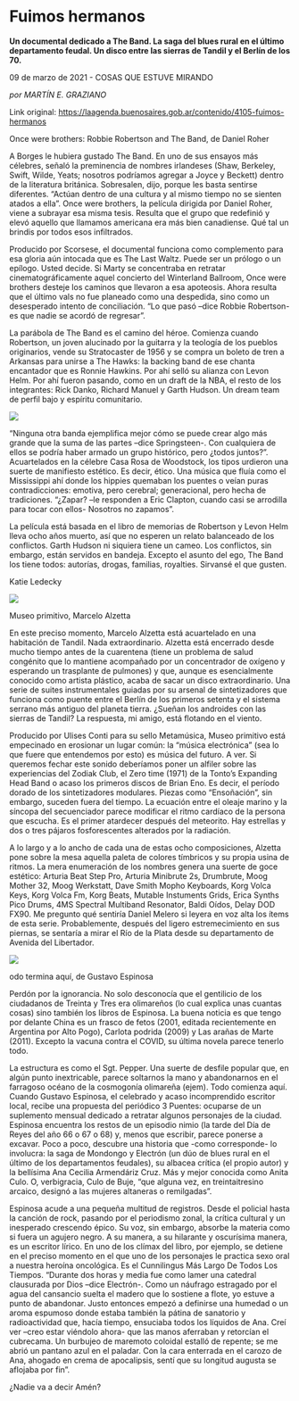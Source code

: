 # Fuimos hermanos

**Un documental dedicado a The Band. La saga del blues rural en el último departamento feudal. Un disco entre las sierras de Tandil y el Berlín de los 70.**

09 de marzo de 2021 - COSAS QUE ESTUVE MIRANDO

_por MARTÍN E. GRAZIANO_

Link original: https://laagenda.buenosaires.gob.ar/contenido/4105-fuimos-hermanos



Once were brothers: Robbie Robertson and The Band, de Daniel Roher




A Borges le hubiera gustado The Band. En uno de sus ensayos más célebres, señaló la preminencia de nombres irlandeses (Shaw, Berkeley, Swift, Wilde, Yeats; nosotros podríamos agregar a Joyce y Beckett) dentro de la literatura británica. Sobresalen, dijo, porque les basta sentirse diferentes. “Actúan dentro de una cultura y al mismo tiempo no se sienten atados a ella”. Once were brothers, la película dirigida por Daniel Roher, viene a subrayar esa misma tesis. Resulta que el grupo que redefinió y elevó aquello que llamamos americana era más bien canadiense. Qué tal un brindis por todos esos infiltrados.




Producido por Scorsese, el documental funciona como complemento para esa gloria aún intocada que es The Last Waltz. Puede ser un prólogo o un epílogo. Usted decide. Si Marty se concentraba en retratar cinematográficamente aquel concierto del Winterland Ballroom, Once were brothers desteje los caminos que llevaron a esa apoteosis. Ahora resulta que el último vals no fue planeado como una despedida, sino como un desesperado intento de conciliación. “Lo que pasó –dice Robbie Robertson- es que nadie se acordó de regresar”.




La parábola de The Band es el camino del héroe. Comienza cuando Robertson, un joven alucinado por la guitarra y la teología de los pueblos originarios, vende su Stratocaster de 1956 y se compra un boleto de tren a Arkansas para unirse a The Hawks: la backing band de ese chanta encantador que es Ronnie Hawkins. Por ahí selló su alianza con Levon Helm. Por ahí fueron pasando, como en un draft de la NBA, el resto de los integrantes: Rick Danko, Richard Manuel y Garth Hudson. Un dream team de perfil bajo y espíritu comunitario.




[![](https://img.youtube.com/vi/ZYTpMZjZxwI/0.jpg)](https://www.youtube.com/watch?v=ZYTpMZjZxwI)




“Ninguna otra banda ejemplifica mejor cómo se puede crear algo más grande que la suma de las partes –dice Springsteen-. Con cualquiera de ellos se podría haber armado un grupo histórico, pero ¿todos juntos?”. Acuartelados en la célebre Casa Rosa de Woodstock, los tipos urdieron una suerte de manifiesto estético. Es decir, ético. Una música que fluía como el Mississippi ahí donde los hippies quemaban los puentes o veían puras contradicciones: emotiva, pero cerebral; generacional, pero hecha de tradiciones. “¿Zapar? –le responden a Eric Clapton, cuando casi se arrodilla para tocar con ellos- Nosotros no zapamos”.




La película está basada en el libro de memorias de Robertson y Levon Helm lleva ocho años muerto, así que no esperen un relato balanceado de los conflictos. Garth Hudson ni siquiera tiene un cameo. Los conflictos, sin embargo, están servidos en bandeja. Excepto el asunto del ego, The Band los tiene todos: autorías, drogas, familias, royalties. Sirvansé el que gusten.




Katie Ledecky




![](https://cdn.flowlikemusic.com/files/images/38208/f7d3fd73-bc7e-43ef-bb11-d48d7d9760f6.jpg)




Museo primitivo, Marcelo Alzetta




En este preciso momento, Marcelo Alzetta está acuartelado en una habitación de Tandil. Nada extraordinario. Alzetta está encerrado desde mucho tiempo antes de la cuarentena (tiene un problema de salud congénito que lo mantiene acompañado por un concentrador de oxígeno y esperando un trasplante de pulmones) y que, aunque es esencialmente conocido como artista plástico, acaba de sacar un disco extraordinario. Una serie de suites instrumentales guiadas por su arsenal de sintetizadores que funciona como puente entre el Berlín de los primeros setenta y el sistema serrano más antiguo del planeta tierra. ¿Sueñan los androides con las sierras de Tandil? La respuesta, mi amigo, está flotando en el viento.




Producido por Ulises Conti para su sello Metamúsica, Museo primitivo está empecinado en erosionar un lugar común: la “música electrónica” (sea lo que fuere que entendemos por esto) es música del futuro. A ver. Si queremos fechar este sonido deberíamos poner un alfiler sobre las experiencias del Zodiak Club, el Zero time (1971) de la Tonto’s Expanding Head Band o acaso los primeros discos de Brian Eno. Es decir, el período dorado de los sintetizadores modulares. Piezas como “Ensoñación”, sin embargo, suceden fuera del tiempo. La ecuación entre el oleaje marino y la síncopa del secuenciador parece modificar el ritmo cardíaco de la persona que escucha. Es el primer atardecer después del meteorito. Hay estrellas y dos o tres pájaros fosforescentes alterados por la radiación.




A lo largo y a lo ancho de cada una de estas ocho composiciones, Alzetta pone sobre la mesa aquella paleta de colores tímbricos y su propia usina de ritmos. La mera enumeración de los nombres genera una suerte de goce estético: Arturia Beat Step Pro, Arturia Minibrute 2s, Drumbrute, Moog Mother 32, Moog Werkstatt, Dave Smith Mopho Keyboards, Korg Volca Keys, Korg Volca Fm, Korg Beats, Mutable Instuments Grids, Erica Synths Pico Drums, 4MS Spectral Multiband Resonator, Baldi Oídos, Delay DOD FX90. Me pregunto qué sentiría Daniel Melero si leyera en voz alta los ítems de esta serie. Probablemente, después del ligero estremecimiento en sus piernas, se sentaría a mirar el Río de la Plata desde su departamento de Avenida del Libertador.




![](https://cdn.flowlikemusic.com/files/images/38211/7a48d12e-1b61-46ea-8902-9b9f03ddc0c7.jpg)




odo termina aquí, de Gustavo Espinosa




Perdón por la ignorancia. No solo desconocía que el gentilicio de los ciudadanos de Treinta y Tres era olimareños (lo cual explica unas cuantas cosas) sino también los libros de Espinosa. La buena noticia es que tengo por delante China es un frasco de fetos (2001, editada recientemente en Argentina por Alto Pogo), Carlota podrida (2009) y Las arañas de Marte (2011). Excepto la vacuna contra el COVID, su última novela parece tenerlo todo.




La estructura es como el Sgt. Pepper. Una suerte de desfile popular que, en algún punto inextricable, parece soltarnos la mano y abandonarnos en el farragoso océano de la cosmogonía olimareña (ejem). Todo comienza aquí. Cuando Gustavo Espinosa, el celebrado y acaso incomprendido escritor local, recibe una propuesta del periódico 3 Puentes: ocuparse de un suplemento mensual dedicado a retratar algunos personajes de la ciudad. Espinosa encuentra los restos de un episodio nimio (la tarde del Día de Reyes del año 66 o 67 o 68) y, menos que escribir, parece ponerse a excavar. Poco a poco, descubre una historia que -como corresponde- lo involucra: la saga de Mondongo y Electrón (un dúo de blues rural en el último de los departamentos feudales), su albacea crítica (el propio autor) y la bellísima Ana Cecilia Armendáriz Cruz. Más y mejor conocida como Anita Culo. O, verbigracia, Culo de Buje, “que alguna vez, en treintaitresino arcaico, designó a las mujeres altaneras o remilgadas”.




Espinosa acude a una pequeña multitud de registros. Desde el policial hasta la canción de rock, pasando por el periodismo zonal, la crítica cultural y un inesperado crescendo épico. Su voz, sin embargo, absorbe la materia como si fuera un agujero negro. A su manera, a su hilarante y oscurísima manera, es un escritor lírico. En uno de los clímax del libro, por ejemplo, se detiene en el preciso momento en el que uno de los personajes le practica sexo oral a nuestra heroína oncológica. Es el Cunnilingus Más Largo De Todos Los Tiempos. “Durante dos horas y media fue como lamer una catedral clausurada por Dios –dice Electrón-. Como un náufrago estragado por el agua del cansancio suelta el madero que lo sostiene a flote, yo estuve a punto de abandonar. Justo entonces empezó a definirse una humedad o un aroma espumoso donde estaba también la pátina de sanatorio y radioactividad que, hacía tiempo, ensuciaba todos los líquidos de Ana. Creí ver –creo estar viéndolo ahora- que las manos aferraban y retorcían el cubrecama. Un burbujeo de maremoto coloidal estalló de repente; se me abrió un pantano azul en el paladar. Con la cara enterrada en el carozo de Ana, ahogado en crema de apocalipsis, sentí que su longitud augusta se aflojaba por fin”.




¿Nadie va a decir Amén?



